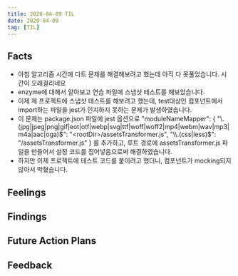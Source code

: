 ```yaml
---
title: 2020-04-09 TIL
date: 2020-04-09
tag: [TIL]
---
```


## Facts

- 아침 알고리즘 시간에 다트 문제를 해결해보려고 했는데 아직 다 못풀었습니다. 시간이 오래걸리네요
- enzyme에 대해서 알아보고 연습 파일에 스냅샷 테스트를 해보았습니다.
- 이제 제 프로젝트에 스냅샷 테스트를 해보려고 했는데, test대상인 컴포넌트에서 import하는 파일을 jest가 인지하지 못하는 문제가 발생하였습니다.
- 이 문제는 package.json 파일에 jest 옵션으로 "moduleNameMapper": { "\\.(jpg|jpeg|png|gif|eot|otf|webp|svg|ttf|woff|woff2|mp4|webm|wav|mp3|m4a|aac|oga)$": "<rootDir>/assetsTransformer.js", "\\.(css|less)$": "<rootDir>/assetsTransformer.js" } 를 추가하고, 루트 경로에 assetsTransformer.js 파일을 만들어서 설정 코드를 집어넣음으로써 해결하였습니다.
- 하지만 이제 프로젝트에 테스트 코드를 붙이려고 했더니, 컴포넌트가 mocking되지 않아서 막혔습니다.

## Feelings

## Findings

## Future Action Plans

## Feedback
